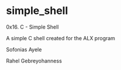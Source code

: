 # simple_shell
0x16. C - Simple Shell

A simple C shell created for the ALX program



Sofonias Ayele

Rahel Gebreyohanness
